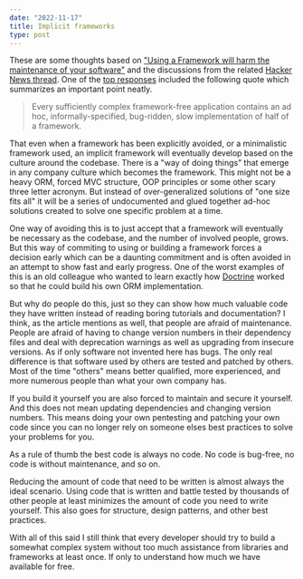 ```yaml
---
date: "2022-11-17"
title: Implicit frameworks
type: post
---
```


These are some thoughts based on ["Using a Framework will harm the maintenance of your software"](https://berk.es/2022/09/06/frameworks-harm-maintenance/) and the discussions from the related [Hacker News thread](https://news.ycombinator.com/item?id=33185010). One of the [top responses](https://news.ycombinator.com/item?id=33185383) included the following quote which summarizes an important point neatly.

>Every sufficiently complex framework-free application contains an ad hoc, informally-specified, bug-ridden, slow implementation of half of a framework.

That even when a framework has been explicitly avoided, or a minimalistic framework used, an implicit framework will eventually develop based on the culture around the codebase. There is a "way of doing things" that emerge in any company culture which becomes the framework. This might not be a heavy ORM, forced MVC structure, OOP principles or some other scary three letter acronym. But instead of over-generalized solutions of "one size fits all" it will be a series of undocumented and glued together ad-hoc solutions created to solve one specific problem at a time.

One way of avoiding this is to just accept that a framework will eventually be necessary as the codebase, and the number of involved people, grows. But this way of commiting to using or building a framework forces a decision early which can be a daunting commitment and is often avoided in an attempt to show fast and early progress. One of the worst examples of this is an old colleague who wanted to learn exactly how [Doctrine](https://www.doctrine-project.org/) worked so that he could build his own ORM implementation.

But why do people do this, just so they can show how much valuable code they have written instead of reading boring tutorials and documentation? I think, as the article mentions as well, that people are afraid of maintenance. People are afraid of having to change version numbers in their dependency files and deal with deprecation warnings as well as upgrading from insecure versions. As if only software not invented here has bugs. The only real difference is that software used by others are tested and patched by others. Most of the time "others" means better qualified, more experienced, and more numerous people than what your own company has.

If you build it yourself you are also forced to maintain and secure it yourself. And this does not mean updating dependencies and changing version numbers. This means doing your own pentesting and patching your own code since you can no longer rely on someone elses best practices to solve your problems for you.

As a rule of thumb the best code is always no code. No code is bug-free, no code is without maintenance, and so on.

Reducing the amount of code that need to be written is almost always the ideal scenario. Using code that is written and battle tested by thousands of other people at least minimizes the amount of code you need to write yourself. This also goes for structure, design patterns, and other best practices.

With all of this said I still think that every developer should try to build a somewhat complex system without too much assistance from libraries and frameworks at least once. If only to understand how much we have available for free.
